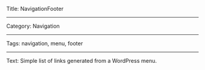 Title: NavigationFooter

----

Category: Navigation

----

Tags: navigation, menu, footer

----

Text: Simple list of links generated from a WordPress menu.
